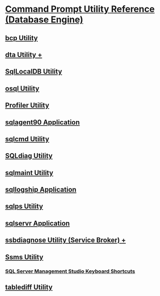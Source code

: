 # [Command Prompt Utility Reference (Database Engine)](command-prompt-utility-reference-database-engine.md)
## [bcp Utility](bcp-utility.md)
## [dta Utility +](dta/dta-utility.md)
## [SqlLocalDB Utility](sqllocaldb-utility.md)
## [osql Utility](osql-utility.md)
## [Profiler Utility](profiler-utility.md)
## [sqlagent90 Application](sqlagent90-application.md)
## [sqlcmd Utility](sqlcmd-utility.md)
## [SQLdiag Utility](sqldiag-utility.md)
## [sqlmaint Utility](sqlmaint-utility.md)
## [sqllogship Application](sqllogship-application.md)
## [sqlps Utility](sqlps-utility.md)
## [sqlservr Application](sqlservr-application.md)
## [ssbdiagnose Utility (Service Broker) +](ssbdiagnose/ssbdiagnose-utility-service-broker.md)
## [Ssms Utility](../ssms/ssms-utility.md)
### [SQL Server Management Studio Keyboard Shortcuts](../ssms/sql-server-management-studio-keyboard-shortcuts.md)
## [tablediff Utility](tablediff-utility.md)


